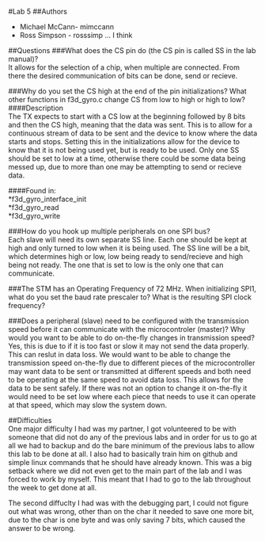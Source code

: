 #Lab 5
##Authors
* Michael McCann- mimccann  
* Ross Simpson - rosssimp ... I think  

##Questions
###What does the CS pin do (the CS pin is called SS in the lab manual)?  
It allows for the selection of a chip, when multiple are connected.  From there the desired communication of bits can be done, send or recieve.

###Why do you set the CS high at the end of the pin initializations? What other functions in f3d_gyro.c change CS from low to high or high to low?  
####Description  
The TX expects to start with a CS low at the beginning followed by 8 bits and then the CS high, meaning that the data was sent.  This is to allow for a continuous stream of data to be sent and the device to know where the data starts and stops.  Setting this in the initializations allow for the device to know that it is not being used yet, but is ready to be used.  Only one SS should be set to low at a time, otherwise there could be some data being messed up, due to more than one may be attempting to send or recieve data.

####Found in:  
*f3d_gyro_interface_init  
*f3d_gyro_read  
*f3d_gyro_write  

###How do you hook up multiple peripherals on one SPI bus?  
Each slave will need its own separate SS line.  Each one should be kept at high and only turned to low when it is being used.  The SS line will be a bit, which determines high or low, low being ready to send/recieve and high being not ready.  The one that is set to low is the only one that can communicate.

###The STM has an Operating Frequency of 72 MHz. When initializing SPI1, what do you set the baud rate prescaler to? What is the resulting SPI clock frequency?  


###Does a peripheral (slave) need to be configured with the transmission speed before it can communicate with the microcontroler (master)? Why would you want to be able to do on-the-fly changes in transmission speed?  
Yes, this is due to if it is too fast or slow it may not send the data properly.  This can reslut in data loss.  We would want to be able to change the transmission speed on-the-fly due to different pieces of the microcontroller may want data to be sent or transmitted at different speeds and both need to be operating at the same speed to avoid data loss.  This allows for the data to be sent safely.  If there was not an option to change it on-the-fly it would need to be set low where each piece that needs to use it can operate at that speed, which may slow the system down.

##Difficulties  
One major difficulty I had was my partner, I got volunteered to be with someone that did not do any of the previous labs and in order for us to go at all we had to backup and do the bare minimum of the previous labs to allow this lab to be done at all.  I also had to basically train him on github and simple linux commands that he should have already known.  This was a big setback where we did not even get to the main part of the lab and I was forced to work by myself.  This meant that I had to go to the lab throughout the week to get done at all.

The second diffuclty I had was with the debugging part, I could not figure out what was wrong, other than on the char it needed to save one more bit, due to the char is one byte and was only saving 7 bits, which caused the answer to be wrong.  